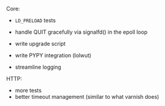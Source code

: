 Core:

 - `LD_PRELOAD` tests

 - handle QUIT gracefully via signalfd() in the epoll loop
 - write upgrade script
 - write PYPY integration (lolwut) 
 - streamline logging

HTTP:
 - more tests
 - better timeout management (similar to what varnish does)

